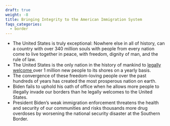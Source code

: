 ```yaml
---
draft: true
weight: -8
title: Bringing Integrity to the American Immigration System
faqs_categories:
  - border
---
```

* The United States is truly exceptional: Nowhere else in all of history, can a country with over 340 million souls with people from every nation come to live together in peace, with freedom, dignity of man, and the rule of law.  
* The United States is the only nation in the history of mankind to [legally welcome ](https://www.dhs.gov/immigration-statistics/yearbook/2020/table6)over 1 million new people to its shores on a yearly basis. 
* The convergence of these freedom-loving people over the past hundreds of years has created the most prosperous nation on earth. 
* Biden fails to uphold his oath of office when he allows more people to illegally invade our borders than he legally welcomes to the United States. 
* President Biden’s weak immigration enforcement threatens the health and security of our communities and risks thousands more drug overdoses by worsening the national security disaster at the Southern Border.